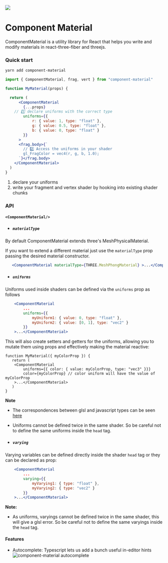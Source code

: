 ![](https://raw.githubusercontent.com/emmelleppi/component-material/master/logo.jpg)

# Component Material

ComponentMaterial is a utility library for React that helps you write and modify materials in react-three-fiber and threejs.

### Quick start
```bash
yarn add component-material
```

```jsx
import { ComponentMaterial, frag, vert } from "component-material"

function MyMaterial(props) {

  return (
      <ComponentMaterial 
        {...props}
	// 1️⃣ declare uniforms with the correct type
        uniforms={{
            r: { value: 1, type: "float" },
            g: { value: 0.5, type: "float" },
            b: { value: 0, type: "float" }
        }} 
      >
      <frag.body>{`
        // 2️⃣ Access the uniforms in your shader
        gl_FragColor = vec4(r, g, b, 1.0);
      `}</frag.body>
    </ComponentMaterial>
  )
}
```

1. declare your uniforms
2. write your fragment and vertex shader by hooking into existing shader chunks

### API
#### `<ComponentMaterial/>`

- ##### `materialType`
By default ComponentMaterial extends three's MeshPhysicalMaterial.

If you want to extend a different material just use the `materialType` prop passing the desired material constructor.

```jsx
   <ComponentMaterial materialType={THREE.MeshPhongMaterial} >...</ComponentMaterial>
```
 
 
- ##### `uniforms`

Uniforms used inside shaders can be defined via the `uniforms` prop as follows

```jsx
  	<ComponentMaterial
  		...
    	uniforms={{
            myUniform1: { value: 0, type: "float" },
            myUniform2: { value: [0, 1], type: "vec2" }
    	}}
	>...</ComponentMaterial>
```

This will also create setters and getters for the uniforms, allowing you to mutate them using props and effectively making the material reactive:

```
function MyMaterial({ myColorProp }) {
   return (
   	<ComponentMaterial 
		uniforms={{ color: { value: myColorProp, type: "vec3" }}} 
		color={myColorProp} // color uniform will have the value of myColorProp
	>...</ComponentMaterial>
   )
}
```

**Note**
- The correspondences between glsl and javascript types can be seen [here](https://threejs.org/docs/#api/en/core/Uniform)
- Uniforms cannot be defined twice in the same shader. So be careful not to define the same uniforms inside the `head` tag.

- ##### `varying`

Varying variables can be defined directly inside the shader `head` tag or they can be declared as prop:

```jsx
  	<ComponentMaterial
  		...
    	varying={{
            myVarying1: { type: "float" },
            myVarying2: { type: "vec2" }
    	}}
	>...</ComponentMaterial>
```

**Note:** 
- As uniforms, varyings cannot be defined twice in the same shader, this will give a glsl error. So be careful not to define the same varyings inside the `head` tag.

#### Features

- Autocomplete: Typescript lets us add a bunch useful in-editor hints
![component-material autocomplete](https://raw.githubusercontent.com/emmelleppi/component-material/master/readme/autocomplete.jpeg)
